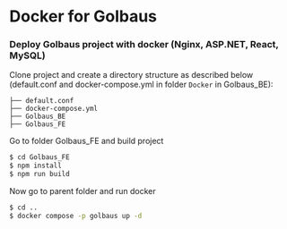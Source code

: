 # Docker for Golbaus

### Deploy Golbaus project with docker (Nginx, ASP.NET, React, MySQL)

Clone project and create a directory structure as described below (default.conf and docker-compose.yml in folder `Docker` in Golbaus_BE):

```
├── default.conf
├── docker-compose.yml
├── Golbaus_BE
├── Golbaus_FE
```

Go to folder Golbaus_FE and build project

```bash
$ cd Golbaus_FE
$ npm install
$ npm run build
```

Now go to parent folder and run docker

```bash
$ cd ..
$ docker compose -p golbaus up -d
```
